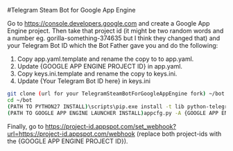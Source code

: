 #Telegram Steam Bot for Google App Engine

Go to https://console.developers.google.com and create a Google App Engine project. Then take that project id (it might be two random words and a number eg. gorilla-something-374635 but I think they changed that) and your Telegram Bot ID which the Bot Father gave you and do the following:

1. Copy app.yaml.template and rename the copy to to app.yaml.
2. Update {GOOGLE APP ENGINE PROJECT ID} in app.yaml.
3. Copy keys.ini.template and rename the copy to keys.ini.
4. Update {Your Telegram Bot ID here} in keys.ini

```bash
git clone (url for your TelegramSteamBotForGoogleAppEngine fork) ~/bot
cd ~/bot
(PATH TO PYTHON27 INSTALL)\scripts\pip.exe install -t lib python-telegram-bot bs4
(PATH TO GOOGLE APP ENGINE LAUNCHER INSTALL)appcfg.py -A {GOOGLE APP ENGINE PROJECT ID} update .
```

Finally, go to https://project-id.appspot.com/set_webhook?url=https://project-id.appspot.com/webhook (replace both project-ids with the {GOOGLE APP ENGINE PROJECT ID}).
